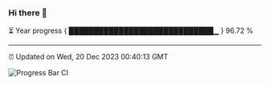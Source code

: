 ### Hi there 👋

⏳ Year progress { █████████████████████████████▁ } 96.72 %

---

⏰ Updated on Wed, 20 Dec 2023 00:40:13 GMT

![Progress Bar CI](https://github.com/liununu/liununu/workflows/Progress%20Bar%20CI/badge.svg)
